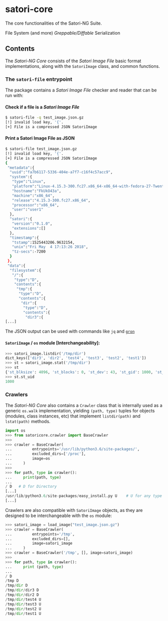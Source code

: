 # satori-core
The core functionalities of the Satori-NG Suite.
  
File System (and more) *Greppable/Diffable* Serialization

## Contents
The *Satori-NG Core* consists of the *Satori Image File* basic format implementations, along with the `SatoriImage` class, and common functions.
  

### The `satori-file` entrypoint
The package contains a *Satori Image File* checker and reader that can be run with:

#### Check if a file is a *Satori Image File*
```bash
$ satori-file -q test_image.json.gz 
[!] invalid load key, '{'.
[+] File is a compressed JSON SatoriImage 
```

#### Print a Satori Image File as JSON 
```bash
$ satori-file test_image.json.gz
[!] invalid load key, '{'.
[+] File is a compressed JSON SatoriImage
{
 "metadata":{
  "uuid":"fa7b6117-5336-404e-a7f7-c16f4c57acc9",
  "system":{
   "type":"Linux",
   "platform":"Linux-4.15.3-300.fc27.x86_64-x86_64-with-fedora-27-Twenty_Seven",
   "hostname":"FkUkO43a",
   "machine":"x86_64",
   "release":"4.15.3-300.fc27.x86_64",
   "processor":"x86_64",
   "user":"user1"
  },
  "satori":{
   "version":"0.1.0",
   "extensions":[]
  },
  "timestamp":{
   "tstamp":1525443206.9632154,
   "unix":"Fri May  4 17:13:26 2018",
   "tz-secs":-7200
  }
 },
 "data":{
  "filesystem":{
   "/":{
    "type":"D",
    "contents":{
     "tmp":{
      "type":"D",
      "contents":{
       "dir":{
        "type":"D",
        "contents":{
         "dir3":{
[...]
```
The JSON output can be used with commands like `jq` and [`gron`](https://github.com/tomnomnom/gron)

#### `SatoriImage` / `os` module [Interchangeability]:
```python
>>> satori_image.listdir('/tmp/dir')
dict_keys(['dir3', 'dir2', 'test4', 'test3', 'test2', 'test1'])
>>> st = satori_image.stat('/tmp/dir')
>>> st
{'st_blksize': 4096, 'st_blocks': 0, 'st_dev': 43, 'st_gid': 1000, 'st_ino': 12256767, 'st_mode': 16893, 'st_nlink': 4, 'st_rdev': 0, 'st_size': 160, 'st_uid': 1000, 'st_atime': 1525443206.9662495, 'st_mtime': 1525442545.44051, 'st_ctime': 1525442545.44051}
>>> st.st_uid
1000
```


### Crawlers
The *Satori-NG Core* also contains a `Crawler` class that is internally used as a generic `os.walk` implementation, yielding `(path, type)` tuples for objects (modules, class instances, etc) that implement `listdir(path)` and `lstat(path)` methods.

```python
import os
>>> from satoricore.crawler import BaseCrawler
>>>
>>> crawler = BaseCrawler(
...         entrypoints='/usr/lib/python3.6/site-packages/',
...         excluded_dirs=['/proc'],
...         image=os
...     )
>>> 
>>> for path, type in crawler():
...     print(path, type)
... 
/ D   # D for Directory
[...]
/usr/lib/python3.6/site-packages/easy_install.py U    # U for any type of file
[...]
```

Crawlers are also compatible with `SatoriImage` objects, as they are designed to be interchangeable with the `os` module:

```python
>>> satori_image = load_image("test_image.json.gz")
>>> crawler = BaseCrawler(
...         entrypoints='/tmp',
...         excluded_dirs=[],
...         image=satori_image
...     )
>>> crawler = BaseCrawler('/tmp', [], image=satori_image)
>>>
>>> for path, type in crawler():
...     print (path, type)
... 
/ D
/tmp D
/tmp/dir D
/tmp/dir/dir3 D
/tmp/dir/dir2 D
/tmp/dir/test4 U
/tmp/dir/test3 U
/tmp/dir/test2 U
/tmp/dir/test1 U
```


